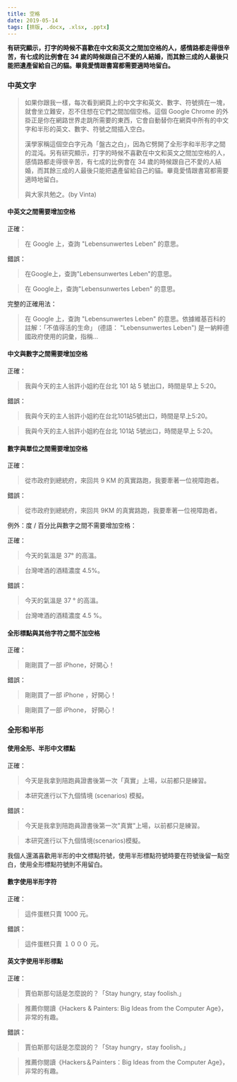 ```yaml
---
title: 空格
date: 2019-05-14
tags: [排版, .docx, .xlsx, .pptx]
---
```


**有研究顯示，打字的時候不喜歡在中文和英文之間加空格的人，感情路都走得很辛苦，有七成的比例會在 34 歲的時候跟自己不愛的人結婚，而其餘三成的人最後只能把遺產留給自己的貓。畢竟愛情跟書寫都需要適時地留白。**

<!--more-->


### 中英文字

> 如果你跟我一樣，每次看到網頁上的中文字和英文、數字、符號擠在一塊，就會坐立難安，忍不住想在它們之間加個空格。這個 Google Chrome 的外掛正是你在網路世界走跳所需要的東西，它會自動替你在網頁中所有的中文字和半形的英文、數字、符號之間插入空白。
> 
> 漢學家稱這個空白字元為「盤古之白」，因為它劈開了全形字和半形字之間的混沌。另有研究顯示，打字的時候不喜歡在中文和英文之間加空格的人，感情路都走得很辛苦，有七成的比例會在 34 歲的時候跟自己不愛的人結婚，而其餘三成的人最後只能把遺產留給自己的貓。畢竟愛情跟書寫都需要適時地留白。
> 
> 與大家共勉之。(by Vinta)


#### 中英文之間需要增加空格

正確：

> 在 Google 上，查詢 "Lebensunwertes Leben" 的意思。

錯誤：

> 在Google上，查詢"Lebensunwertes Leben"的意思。

> 在 Google上，查詢"Lebensunwertes Leben" 的意思。

完整的正確用法：

> 在 Google 上，查詢 "Lebensunwertes Leben" 的意思。依據維基百科的註解：「不值得活的生命」 (德語： "Lebensunwertes Leben") 是一納粹德國政府使用的詞彙，指稱...


#### 中文與數字之間需要增加空格

正確：

> 我與今天的主人翁許小姐約在台北 101 站 5 號出口，時間是早上 5:20。

錯誤：

> 我與今天的主人翁許小姐約在台北101站5號出口，時間是早上5:20。

> 我與今天的主人翁許小姐約在台北 101站 5號出口，時間是早上 5:20。

#### 數字與單位之間需要增加空格

正確：

> 從市政府到總統府，來回共 9 KM 的真實路跑，我要牽著一位視障跑者。

錯誤：

> 從市政府到總統府，來回共 9KM 的真實路跑，我要牽著一位視障跑者。

例外：度 / 百分比與數字之間不需要增加空格：

正確：

> 今天的氣溫是 37° 的高溫。

> 台灣啤酒的酒精濃度 4.5%。

錯誤：

> 今天的氣溫是 37 ° 的高溫。

> 台灣啤酒的酒精濃度 4.5 %。

#### 全形標點與其他字符之間不加空格

正確：

> 剛剛買了一部 iPhone，好開心！

錯誤：

> 剛剛買了一部 iPhone ，好開心！

> 剛剛買了一部 iPhone， 好開心！


### 全形和半形

#### 使用全形、半形中文標點

正確：

> 今天是我拿到陪跑員證書後第一次「真實」上場，以前都只是練習。

> 本研究進行以下九個情境 (scenarios) 模擬。

錯誤：

> 今天是我拿到陪跑員證書後第一次"真實"上場，以前都只是練習。

> 本研究進行以下九個情境(scenarios)模擬。

我個人還滿喜歡用半形的中文標點符號，使用半形標點符號時要在符號後留一點空白，使用全形標點符號則不用留白。


#### 數字使用半形字符

正確：

> 這件蛋糕只賣 1000 元。

錯誤：

>這件蛋糕只賣 １０００ 元。


#### 英文字使用半形標點

正確：

> 賈伯斯那句話是怎麼說的？「Stay hungry, stay foolish.」

> 推薦你閱讀《Hackers & Painters: Big Ideas from the Computer Age》，非常的有趣。

錯誤：

> 賈伯斯那句話是怎麼說的？「Stay hungry，stay foolish。」

> 推薦你閱讀《Hackers＆Painters：Big Ideas from the Computer Age》，非常的有趣。
